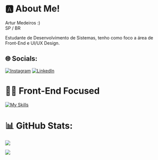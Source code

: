 # 🅰 About Me!
Artur Medeiros :) <br/>
SP / BR

Estudante de Desenvolvimento de Sistemas, tenho como foco a área de Front-End e UI/UX Design.


## 🌐 Socials:
[![Instagram](https://img.shields.io/badge/Instagram-%23E4405F.svg?logo=Instagram&logoColor=white)](https://instagram.com/arthurzop) [![LinkedIn](https://img.shields.io/badge/LinkedIn-%230077B5.svg?logo=linkedin&logoColor=white)](https://linkedin.com/in/https://www.linkedin.com/in/artur-medeiros-de-paula-7169b8266/) 

# 👨‍💻 Front-End Focused
[![My Skills](https://skillicons.dev/icons?i=js,html,css,figma,react)](https://skillicons.dev)

# 📊 GitHub Stats:

![](https://github-readme-stats.vercel.app/api/top-langs/?username=arthurzop&theme=dark&hide_border=false&include_all_commits=true&count_private=false&layout=compact)


[![](https://visitcount.itsvg.in/api?id=arthurzop&icon=5&color=3)](https://visitcount.itsvg.in)

<!-- Proudly created with GPRM ( https://gprm.itsvg.in ) -->
